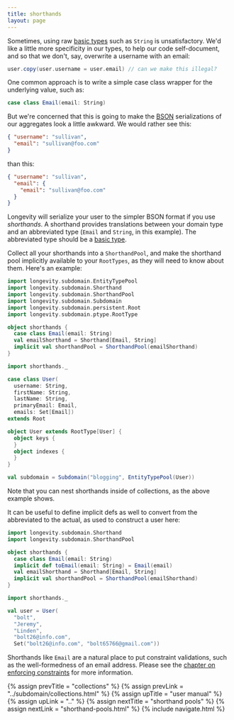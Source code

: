 ```yaml
---
title: shorthands
layout: page
---
```


Sometimes, using raw [basic types](basics.html) such as `String` is
unsatisfactory. We'd like a little more specificity in our types, to
help our code self-document, and so that we don't, say, overwrite a
username with an email:

```scala
user.copy(user.username = user.email) // can we make this illegal?
```

One common approach is to write a simple case class wrapper for the
underlying value, such as:

```scala
case class Email(email: String)
```

But we're concerned that this is going to make the
[BSON](http://bsonspec.org/) serializations of our aggregates look a
little awkward. We would rather see this:

```json
{ "username": "sullivan",
  "email": "sullivan@foo.com"
}
```

than this:

```json
{ "username": "sullivan",
  "email": {
    "email": "sullivan@foo.com"
  }
}
```

Longevity will serialize your user to the simpler BSON format if you
use _shorthands_. A shorthand provides translations between your
domain type and an abbreviated type (`Email` and `String`, in this
example). The abbreviated type should be a [basic type](basics.html).

Collect all your shorthands into a `ShorthandPool`, and make the
shorthand pool implicitly available to your `RootTypes`, as they
will need to know about them. Here's an example:

```scala
import longevity.subdomain.EntityTypePool
import longevity.subdomain.Shorthand
import longevity.subdomain.ShorthandPool
import longevity.subdomain.Subdomain
import longevity.subdomain.persistent.Root
import longevity.subdomain.ptype.RootType

object shorthands {
  case class Email(email: String)
  val emailShorthand = Shorthand[Email, String]
  implicit val shorthandPool = ShorthandPool(emailShorthand)
}

import shorthands._

case class User(
  username: String,
  firstName: String,
  lastName: String,
  primaryEmail: Email,
  emails: Set[Email])
extends Root

object User extends RootType[User] {
  object keys {
  }
  object indexes {
  }
}

val subdomain = Subdomain("blogging", EntityTypePool(User))
```

Note that you can nest shorthands inside of collections, as the above
example shows.

It can be useful to define implicit defs as well to convert from the
abbreviated to the actual, as used to construct a user here:

```scala
import longevity.subdomain.Shorthand
import longevity.subdomain.ShorthandPool

object shorthands {
  case class Email(email: String)
  implicit def toEmail(email: String) = Email(email)
  val emailShorthand = Shorthand[Email, String]
  implicit val shorthandPool = ShorthandPool(emailShorthand)
}

import shorthands._

val user = User(
  "bolt",
  "Jeremy",
  "Linden",
  "bolt26@info.com",
  Set("bolt26@info.com", "bolt65766@gmail.com"))
```

Shorthands like `Email` are a natural place to put constraint
validations, such as the well-formedness of an email address. Please
see the [chapter on enforcing constraints](../constraints.html) for
more information.

{% assign prevTitle = "collections" %}
{% assign prevLink = "../subdomain/collections.html" %}
{% assign upTitle = "user manual" %}
{% assign upLink = ".." %}
{% assign nextTitle = "shorthand pools" %}
{% assign nextLink = "shorthand-pools.html" %}
{% include navigate.html %}
